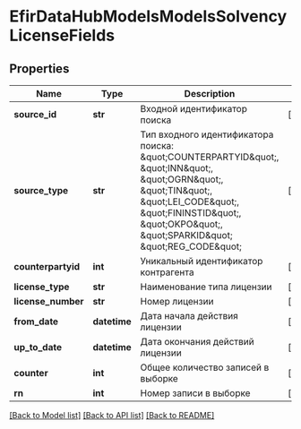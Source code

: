 # EfirDataHubModelsModelsSolvencyLicenseFields

## Properties
Name | Type | Description | Notes
------------ | ------------- | ------------- | -------------
**source_id** | **str** | Входной идентификатор поиска | [optional] 
**source_type** | **str** | Тип входного идентификатора поиска:  \&quot;COUNTERPARTYID\&quot;,  \&quot;INN\&quot;,  \&quot;OGRN\&quot;,  \&quot;TIN\&quot;,  \&quot;LEI_CODE\&quot;,  \&quot;FININSTID\&quot;,  \&quot;OKPO\&quot;,  \&quot;SPARKID\&quot;  \&quot;REG_CODE\&quot; | [optional] 
**counterpartyid** | **int** | Уникальный идентификатор контрагента | [optional] 
**license_type** | **str** | Наименование типа лицензии | [optional] 
**license_number** | **str** | Номер лицензии | [optional] 
**from_date** | **datetime** | Дата начала действия лицензии | [optional] 
**up_to_date** | **datetime** | Дата окончания действий лицензии | [optional] 
**counter** | **int** | Общее количество записей в выборке | [optional] 
**rn** | **int** | Номер записи в выборке | [optional] 

[[Back to Model list]](../README.md#documentation-for-models) [[Back to API list]](../README.md#documentation-for-api-endpoints) [[Back to README]](../README.md)

